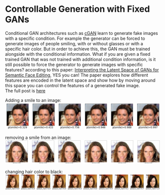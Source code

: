 # Controllable Generation with Fixed GANs

Conditional GAN architectures such as [cGAN](https://arxiv.org/abs/1411.1784) learn to generate fake images with a specific condition. For example the generator can be forced to generate images of people smiling, with or without glasses or with a specific hair color. But in order to achieve this, the GAN must be trained alongside with the conditional information. What if you are given a fixed trained GAN that was not trained with additional condition information, is it still possible to force the generator to generate images with specific features? according to this paper: [Interpreting the Latent Space of GANs for Semantic Face Editing](https://arxiv.org/abs/1907.10786), YES you can! 
The paper explores how different features are encoded in the latent space and show how by moving around this space you can control the features of a generated fake image.  
The full post is [here](https://yonigottesman.github.io/2020/11/17/wgan-controllable-generation.html/)

Adding a smile to an image:
![](https://github.com/yonigottesman/controllable_generation_gan/blob/master/images/smile_generation.png)

removing a smile from an image:
![](https://github.com/yonigottesman/controllable_generation_gan/blob/master/images/no_smile_generation.png)

changing hair color to black:
![](https://github.com/yonigottesman/controllable_generation_gan/blob/master/images/black_hair.png)
